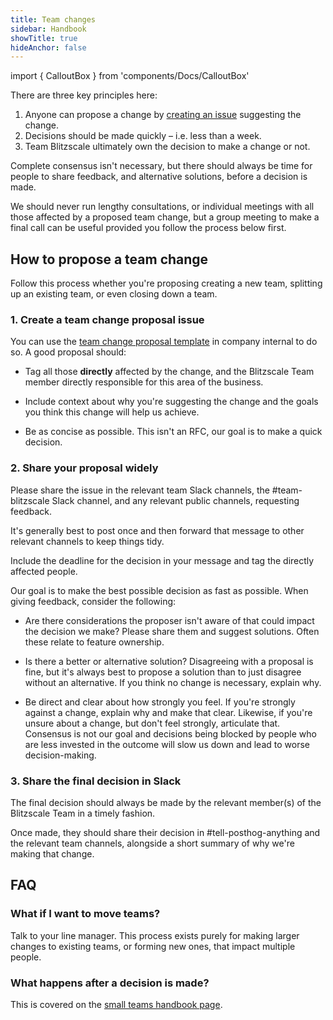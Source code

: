 ```yaml
---
title: Team changes
sidebar: Handbook
showTitle: true
hideAnchor: false
---
```


import { CalloutBox } from 'components/Docs/CalloutBox'

There are three key principles here:

1. Anyone can propose a change by [creating an issue](https://github.com/PostHog/company-internal/issues/new?template=team-change-proposal.md) suggesting the change.
2. Decisions should be made quickly – i.e. less than a week.
3. Team Blitzscale ultimately own the decision to make a change or not.

Complete consensus isn't necessary, but there should always be time for people to share feedback, and alternative solutions, before a decision is made.

We should never run lengthy consultations, or individual meetings with all those affected by a proposed team change, but a group meeting to make a final call can be useful provided you follow the process below first.

## How to propose a team change

Follow this process whether you're proposing creating a new team, splitting up an existing team, or even closing down a team.

### 1. Create a team change proposal issue

You can use the [team change proposal template](https://github.com/PostHog/company-internal/issues/new?template=team-change-proposal.md) in company internal to do so. A good proposal should:

- Tag all those **directly** affected by the change, and the Blitzscale Team member directly responsible for this area of the business.

- Include context about why you're suggesting the change and the goals you think this change will help us achieve.

- Be as concise as possible. This isn't an RFC, our goal is to make a quick decision.

### 2. Share your proposal widely

Please share the issue in the relevant team Slack channels, the #team-blitzscale Slack channel, and any relevant public channels, requesting feedback.

It's generally best to post once and then forward that message to other relevant channels to keep things tidy.

Include the deadline for the decision in your message and tag the directly affected people.

<CalloutBox icon="IconInfo" title="Giving feedback on proposals" type="fyi">

Our goal is to make the best possible decision as fast as possible. When giving feedback, consider the following:

- Are there considerations the proposer isn't aware of that could impact the decision we make? Please share them and suggest solutions. Often these relate to feature ownership. 

- Is there a better or alternative solution? Disagreeing with a proposal is fine, but it's always best to propose a solution than to just disagree without an alternative. If you think no change is necessary, explain why.

- Be direct and clear about how strongly you feel. If you're strongly against a change, explain why and make that clear. Likewise, if you're unsure about a change, but don't feel strongly, articulate that. Consensus is not our goal and decisions being blocked by people who are less invested in the outcome will slow us down and lead to worse decision-making.

</CalloutBox>

### 3. Share the final decision in Slack

The final decision should always be made by the relevant member(s) of the Blitzscale Team in a timely fashion.

Once made, they should share their decision in #tell-posthog-anything and the relevant team channels, alongside a short summary of why we're making that change.

## FAQ

### What if I want to move teams?

Talk to your line manager. This process exists purely for making larger changes to existing teams, or forming new ones, that impact multiple people.

### What happens after a decision is made?

This is covered on the [small teams handbook page](/handbook/company/small-teams#forming-new-small-teams).
